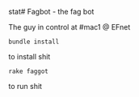 stat# Fagbot - the fag bot

The guy in control at #mac1 @ EFnet

    bundle install

to install shit

    rake faggot

to run shit